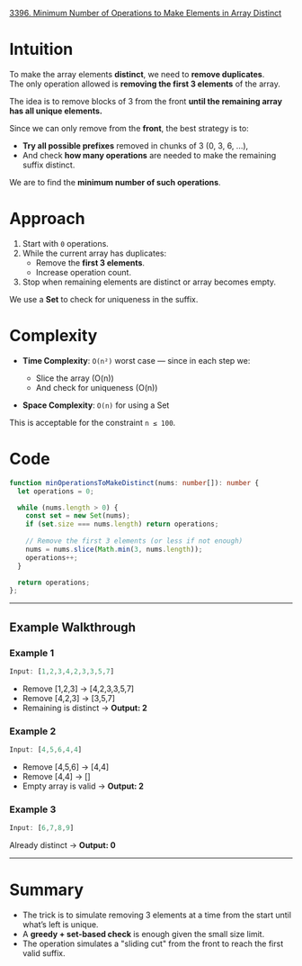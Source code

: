 [3396. Minimum Number of Operations to Make Elements in Array Distinct](https://leetcode.com/problems/minimum-number-of-operations-to-make-elements-in-array-distinct/)

# Intuition

To make the array elements **distinct**, we need to **remove duplicates**.  
The only operation allowed is **removing the first 3 elements** of the array.

The idea is to remove blocks of 3 from the front **until the remaining array has all unique elements.**

Since we can only remove from the **front**, the best strategy is to:

- **Try all possible prefixes** removed in chunks of 3 (0, 3, 6, ...),
- And check **how many operations** are needed to make the remaining suffix distinct.
    
We are to find the **minimum number of such operations**.

# Approach

1. Start with `0` operations.
2. While the current array has duplicates:
    - Remove the **first 3 elements**.
    - Increase operation count.
3. Stop when remaining elements are distinct or array becomes empty.
    
We use a **Set** to check for uniqueness in the suffix.

# Complexity

- **Time Complexity**: `O(n²)` worst case — since in each step we:
    - Slice the array (O(n))
    - And check for uniqueness (O(n))
        
- **Space Complexity**: `O(n)` for using a Set
    
This is acceptable for the constraint `n ≤ 100`.

# Code

```ts
function minOperationsToMakeDistinct(nums: number[]): number {
  let operations = 0;

  while (nums.length > 0) {
    const set = new Set(nums);
    if (set.size === nums.length) return operations;
    
    // Remove the first 3 elements (or less if not enough)
    nums = nums.slice(Math.min(3, nums.length));
    operations++;
  }

  return operations;
};

```

---

## **Example Walkthrough**

### **Example 1**

```ts
Input: [1,2,3,4,2,3,3,5,7]
```

- Remove [1,2,3] → [4,2,3,3,5,7]
- Remove [4,2,3] → [3,5,7] 
- Remaining is distinct → **Output: 2**
   

### **Example 2**

```ts
Input: [4,5,6,4,4]
```

- Remove [4,5,6] → [4,4]
- Remove [4,4] → [] 
- Empty array is valid →  **Output: 2**
   

### **Example 3**

```ts
Input: [6,7,8,9]
```

Already distinct → **Output: 0**

---

# Summary

- The trick is to simulate removing 3 elements at a time from the start until what’s left is unique.
- A **greedy + set-based check** is enough given the small size limit.
- The operation simulates a "sliding cut" from the front to reach the first valid suffix.
